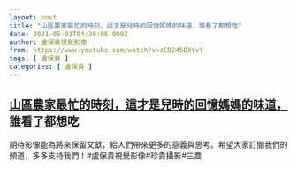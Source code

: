 ```yaml
---
layout: post
title: "山區農家最忙的時刻，這才是兒時的回憶媽媽的味道，誰看了都想吃"
date: 2021-05-01T04:30:06.000Z
author: 盧保貴視覺影像
from: https://www.youtube.com/watch?v=zCD245BXYvY
tags: [ 盧保貴 ]
categories: [ 盧保貴 ]
---
```

<!--1619843406000-->
[山區農家最忙的時刻，這才是兒時的回憶媽媽的味道，誰看了都想吃](https://www.youtube.com/watch?v=zCD245BXYvY)
------

<div>
期待影像能為將來保留文獻，給人們帶來更多的意義與思考。希望大家訂閱我們的頻道，多多支持我們！#盧保貴視覺影像#珍貴攝影#三農
</div>

